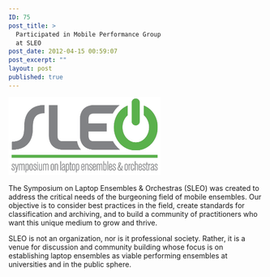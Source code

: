 ```yaml
---
ID: 75
post_title: >
  Participated in Mobile Performance Group
  at SLEO
post_date: 2012-04-15 00:59:07
post_excerpt: ""
layout: post
published: true
---
```

<a href="http://sleo2012.cct.lsu.edu/"><img class="alignnone size-full wp-image-78" alt="item46327" src="/uploads/2012/04/item46327.png" width="300" height="154" /></a>

The Symposium on Laptop Ensembles &amp; Orchestras (SLEO) was created to address the critical needs of the burgeoning field of mobile ensembles. Our objective is to consider best practices in the field, create standards for classification and archiving, and to build a community of practitioners who want this unique medium to grow and thrive.

SLEO is not an organization, nor is it professional society. Rather, it is a venue for discussion and community building whose focus is on establishing laptop ensembles as viable performing ensembles at universities and in the public sphere.